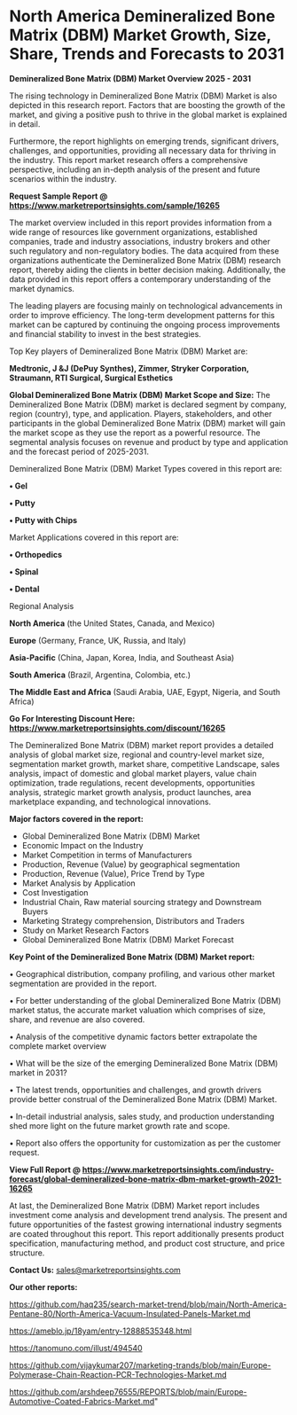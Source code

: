 # North America Demineralized Bone Matrix (DBM) Market Growth, Size, Share, Trends and Forecasts to 2031

<Strong> Demineralized Bone Matrix (DBM) Market Overview 2025 - 2031</strong>

The rising technology in Demineralized Bone Matrix (DBM) Market is also depicted in this research report. Factors that are boosting the growth of the market, and giving a positive push to thrive in the global market is explained in detail.

Furthermore, the report highlights on emerging trends, significant drivers, challenges, and opportunities, providing all necessary data for thriving in the industry. This report market research offers a comprehensive perspective, including an in-depth analysis of the present and future scenarios within the industry.

<strong>Request Sample Report @ <a href=https://www.marketreportsinsights.com/sample/16265>https://www.marketreportsinsights.com/sample/16265</a></strong>

The market overview included in this report provides information from a wide range of resources like government organizations, established companies, trade and industry associations, industry brokers and other such regulatory and non-regulatory bodies. The data acquired from these organizations authenticate the Demineralized Bone Matrix (DBM) research report, thereby aiding the clients in better decision making. Additionally, the data provided in this report offers a contemporary understanding of the market dynamics.

The leading players are focusing mainly on technological advancements in order to improve efficiency. The long-term development patterns for this market can be captured by continuing the ongoing process improvements and financial stability to invest in the best strategies.

Top Key players of Demineralized Bone Matrix (DBM) Market are:

<strong>Medtronic, J &J (DePuy Synthes), Zimmer, Stryker Corporation, Straumann, RTI Surgical, Surgical Esthetics</strong>

<strong><b>Global Demineralized Bone Matrix (DBM) Market Scope and Size:</b></strong>
The Demineralized Bone Matrix (DBM) market is declared segment by company, region (country), type, and application. Players, stakeholders, and other participants in the global Demineralized Bone Matrix (DBM) market will gain the market scope as they use the report as a powerful resource. The segmental analysis focuses on revenue and product by type and application and the forecast period of 2025-2031.

Demineralized Bone Matrix (DBM) Market Types covered in this report are:

<strong>• Gel

• Putty

• Putty with Chips</strong>

Market Applications covered in this report are:

<strong>• Orthopedics

• Spinal

• Dental</strong> 

Regional Analysis

<strong>North America</strong> (the United States, Canada, and Mexico)

<strong>Europe</strong> (Germany, France, UK, Russia, and Italy)

<strong>Asia-Pacific</strong> (China, Japan, Korea, India, and Southeast Asia)

<strong>South America</strong> (Brazil, Argentina, Colombia, etc.)

<strong>The Middle East and Africa</strong> (Saudi Arabia, UAE, Egypt, Nigeria, and South Africa)

<strong>Go For Interesting Discount Here: <a href=https://www.marketreportsinsights.com/discount/16265>https://www.marketreportsinsights.com/discount/16265</a></strong>

The Demineralized Bone Matrix (DBM) market report provides a detailed analysis of global market size, regional and country-level market size, segmentation market growth, market share, competitive Landscape, sales analysis, impact of domestic and global market players, value chain optimization, trade regulations, recent developments, opportunities analysis, strategic market growth analysis, product launches, area marketplace expanding, and technological innovations.

<strong><b>Major factors covered in the report:</b></strong>
<ul>
  <li>Global Demineralized Bone Matrix (DBM) Market </li>
  <li>Economic Impact on the Industry</li>
  <li>Market Competition in terms of Manufacturers</li>
  <li>Production, Revenue (Value) by geographical segmentation</li>
  <li>Production, Revenue (Value), Price Trend by Type</li>
  <li>Market Analysis by Application</li>
  <li>Cost Investigation</li>
  <li>Industrial Chain, Raw material sourcing strategy and Downstream Buyers</li>
  <li>Marketing Strategy comprehension, Distributors and Traders</li>
  <li>Study on Market Research Factors</li>
  <li>Global Demineralized Bone Matrix (DBM) Market Forecast</li>
</ul>

<strong><b>Key Point of the Demineralized Bone Matrix (DBM) Market report:</b></strong>

• Geographical distribution, company profiling, and various other market segmentation are provided in the report.

• For better understanding of the global Demineralized Bone Matrix (DBM) market status, the accurate market valuation which comprises of size, share, and revenue are also covered.

• Analysis of the competitive dynamic factors better extrapolate the complete market overview

• What will be the size of the emerging Demineralized Bone Matrix (DBM) market in 2031?

• The latest trends, opportunities and challenges, and growth drivers provide better construal of the Demineralized Bone Matrix (DBM) Market.

• In-detail industrial analysis, sales study, and production understanding shed more light on the future market growth rate and scope.

• Report also offers the opportunity for customization as per the customer request.

<strong><b>View Full Report @ <a href=https://www.marketreportsinsights.com/industry-forecast/global-demineralized-bone-matrix-dbm-market-growth-2021-16265>https://www.marketreportsinsights.com/industry-forecast/global-demineralized-bone-matrix-dbm-market-growth-2021-16265</a></b></strong>


At last, the Demineralized Bone Matrix (DBM) Market report includes investment come analysis and development trend analysis. The present and future opportunities of the fastest growing international industry segments are coated throughout this report. This report additionally presents product specification, manufacturing method, and product cost structure, and price structure.

<strong>Contact Us:</strong>
sales@marketreportsinsights.com

<strong>Our other reports:</strong>

<a href=https://github.com/haq235/search-market-trend/blob/main/North-America-Pentane-80/North-America-Vacuum-Insulated-Panels-Market.md>https://github.com/haq235/search-market-trend/blob/main/North-America-Pentane-80/North-America-Vacuum-Insulated-Panels-Market.md</a>

<a href=https://ameblo.jp/18yam/entry-12888535348.html>https://ameblo.jp/18yam/entry-12888535348.html</a>

<a href=https://tanomuno.com/illust/494540>https://tanomuno.com/illust/494540</a>

<a href=https://github.com/vijaykumar207/marketing-trands/blob/main/Europe-Polymerase-Chain-Reaction-PCR-Technologies-Market.md>https://github.com/vijaykumar207/marketing-trands/blob/main/Europe-Polymerase-Chain-Reaction-PCR-Technologies-Market.md</a>

<a href=https://github.com/arshdeep76555/REPORTS/blob/main/Europe-Automotive-Coated-Fabrics-Market.md>https://github.com/arshdeep76555/REPORTS/blob/main/Europe-Automotive-Coated-Fabrics-Market.md</a>"

